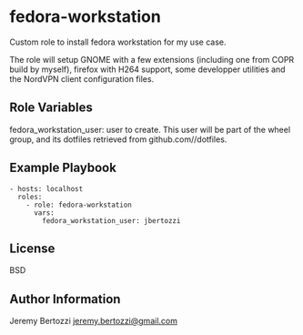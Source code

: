 # fedora-workstation

Custom role to install fedora workstation for my use case.

The role will setup GNOME with a few extensions (including one from COPR build by myself), firefox with H264 support, some developper utilities and the NordVPN client configuration files.

## Role Variables

fedora_workstation_user: user to create. This user will be part of the wheel group, and its dotfiles retrieved from github.com/<user>/dotfiles.


## Example Playbook

```
- hosts: localhost
  roles:
    - role: fedora-workstation
      vars:
        fedora_workstation_user: jbertozzi
```

## License

BSD

## Author Information

Jeremy Bertozzi <jeremy.bertozzi@gmail.com>

